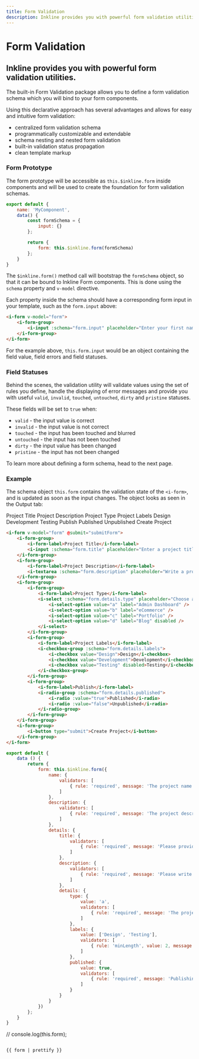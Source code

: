 ```yaml
---
title: Form Validation
description: Inkline provides you with powerful form validation utilities. 
---
```


# Form Validation
## Inkline provides you with powerful form validation utilities. 

The built-in Form Validation package allows you to define a form validation schema which you will bind to your form components. 

Using this declarative approach has several advantages and allows for easy and intuitive form validation:
- centralized form validation schema
- programmatically customizable and extendable
- schema nesting and nested form validation
- built-in validation status propagation
- clean template markup

### Form Prototype

The form prototype will be accessible as `this.$inkline.form` inside components and will be used to create the foundation for form validation schemas.

~~~js
export default {
    name: 'MyComponent',
    data() {
        const formSchema = {
            input: {}
        };

        return {
            form: this.$inkline.form(formSchema)
        };   
    }       
}       
~~~

The `$inkline.form()` method call will bootstrap the `formSchema` object, so that it can be bound to Inkline Form components. This is done using the `schema` property and `v-model` directive. 

Each property inside the schema should have a corresponding form input in your template, such as the `form.input` above:

~~~html
<i-form v-model="form">
    <i-form-group>
        <i-input :schema="form.input" placeholder="Enter your first name.." />
    </i-form-group>
</i-form>
~~~

For the example above, `this.form.input` would be an object containing the field value, field errors and field statuses.

### Field Statuses

Behind the scenes, the validation utility will validate values using the set of rules you define, handle the displaying of error messages and provide you with useful `valid`, `invalid`, `touched`, `untouched`, `dirty` and `pristine` statuses. 

These fields will be set to `true` when:

- `valid` - the input value is correct
- `invalid` - the input value is not correct
- `touched` - the input has been touched and blurred
- `untouched` - the input has not been touched
- `dirty` - the input value has been changed
- `pristine` - the input has not been changed

To learn more about defining a form schema, head to the <nuxt-link :to="{ name: 'docs-forms-validation-schema' }">next page</nuxt-link>.


### Example

The schema object `this.form` contains the validation state of the `<i-form>`, and is updated as soon as the input changes. The object looks as seen in the Output tab: 

<i-code title="Form Example">
<i-tab type="preview">
    <i-form v-model="form" @submit="submitForm">
        <i-form-group>
            <i-form-label>Project Title</i-form-label>
            <i-input :schema="form.title" placeholder="Enter a project title.." />
        </i-form-group>
        <i-form-group>
            <i-form-label>Project Description</i-form-label>
            <i-textarea :schema="form.description" placeholder="Write a project description.." />
        </i-form-group>
        <i-form-group>
            <i-form-group>
                <i-form-label>Project Type</i-form-label>
                <i-select :schema="form.details.type" placeholder="Choose an option">
                    <i-select-option value="a" label="Admin Dashboard" />
                    <i-select-option value="b" label="eCommerce" />
                    <i-select-option value="c" label="Portfolio" />
                    <i-select-option value="d" label="Blog" disabled />
                </i-select>
            </i-form-group>
            <i-form-group>
                <i-form-label>Project Labels</i-form-label>
                <i-checkbox-group :schema="form.details.labels">
                    <i-checkbox value="Design">Design</i-checkbox>
                    <i-checkbox value="Development">Development</i-checkbox>
                    <i-checkbox value="Testing" disabled>Testing</i-checkbox>
                </i-checkbox-group>
            </i-form-group>
            <i-form-group>
                <i-form-label>Publish</i-form-label>
                <i-radio-group :schema="form.details.published">
                    <i-radio :value="true">Published</i-radio>
                    <i-radio :value="false">Unpublished</i-radio>
                </i-radio-group>
            </i-form-group>
        </i-form-group>
        <i-form-group>
            <i-button type="submit">Create Project</i-button>
        </i-form-group>
    </i-form>
</i-tab>
<i-tab type="html">

~~~html
<i-form v-model="form" @submit="submitForm">
    <i-form-group>
        <i-form-label>Project Title</i-form-label>
        <i-input :schema="form.title" placeholder="Enter a project title.." />
    </i-form-group>
    <i-form-group>
        <i-form-label>Project Description</i-form-label>
        <i-textarea :schema="form.description" placeholder="Write a project description.." />
    </i-form-group>
    <i-form-group>
        <i-form-group>
            <i-form-label>Project Type</i-form-label>
            <i-select :schema="form.details.type" placeholder="Choose a project type">
                <i-select-option value="a" label="Admin Dashboard" />
                <i-select-option value="b" label="eCommerce" />
                <i-select-option value="c" label="Portfolio" />
                <i-select-option value="d" label="Blog" disabled />
            </i-select>
        </i-form-group>
        <i-form-group>
            <i-form-label>Project Labels</i-form-label>
            <i-checkbox-group :schema="form.details.labels">
                <i-checkbox value="Design">Design</i-checkbox>
                <i-checkbox value="Development">Development</i-checkbox>
                <i-checkbox value="Testing" disabled>Testing</i-checkbox>
            </i-checkbox-group>
        </i-form-group>
        <i-form-group>
            <i-form-label>Publish</i-form-label>
            <i-radio-group :schema="form.details.published">
                <i-radio :value="true">Published</i-radio>
                <i-radio :value="false">Unpublished</i-radio>
            </i-radio-group>
        </i-form-group>
    </i-form-group>
    <i-form-group>
        <i-button type="submit">Create Project</i-button>
    </i-form-group>
</i-form>
~~~

</i-tab>
<i-tab type="js">

~~~js
export default {
    data () {
        return {
            form: this.$inkline.form({
                name: {
                    validators: [
                        { rule: 'required', message: 'The project name cannot be empty.' }
                    ]
                },
                description: {
                    validators: [
                        { rule: 'required', message: 'The project description is required.' }
                    ]
                },
                details: {
                    title: {
                        validators: [
                            { rule: 'required', message: 'Please provide a project title.' }
                        ]
                    },
                    description: {
                        validators: [
                            { rule: 'required', message: 'Please write a project description.' }
                        ]
                    },
                    details: {
                        type: {
                            value: 'a',
                            validators: [
                                { rule: 'required', message: 'The project type is required.' }
                            ]
                        },
                        labels: {
                            value: ['Design', 'Testing'],
                            validators: [
                                { rule: 'minLength', value: 2, message: 'At least two labels are required.' }
                            ]
                        },
                        published: {
                            value: true,
                            validators: [
                                { rule: 'required', message: 'Publishing is required.', invalidateFalse: true }
                            ]
                        }
                    }
                }
            })
        };
    }
}
~~~

</i-tab>
<i-tab type="output">
<span class="_text-muted">// console.log(this.form);</span>
<pre>
<code>
{{ form | prettify }}
</code>
</pre>
</i-tab>
</i-code>
